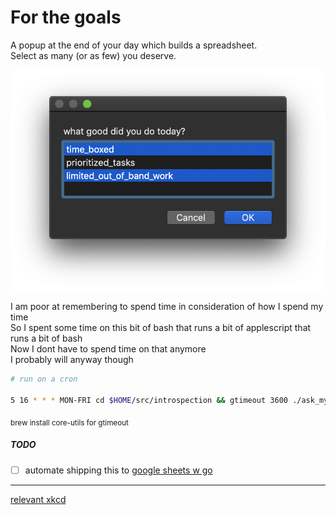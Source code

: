 # For the goals
  
A popup at the end of your day which builds a spreadsheet.  
Select as many (or as few) you deserve.

![demo](./images/in_action.png)

I am poor at remembering to spend time in consideration of how I spend my time  
So I spent some time on this bit of bash that runs a bit of applescript that runs a bit of bash  
Now I dont have to spend time on that anymore  
I probably will anyway though  
  
  
  
```bash
# run on a cron

5 16 * * * MON-FRI cd $HOME/src/introspection && gtimeout 3600 ./ask_myself
```
<sub>brew install core-utils for gtimeout</sub>
  
##### TODO  
- [ ] automate shipping this to [google sheets w go](https://developers.google.com/sheets/api/quickstart/go)  
  
---
[relevant xkcd](https://xkcd.com/1319/)
  
